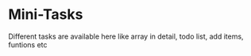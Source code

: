 # Mini-Tasks
Different tasks are available here like array in detail, todo list, add items, funtions etc

